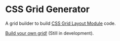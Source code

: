 # CSS Grid Generator
A grid builder to build [CSS Grid Layout Module](http://www.w3.org/TR/css-grid-1/) code.

[Build your own grid!](http://cssgridgen.cashweaver.com) (Still in development).
